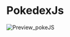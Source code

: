 # PokedexJs
![Preview_pokeJS](https://user-images.githubusercontent.com/82946371/119805097-3ae5f480-bee1-11eb-9b32-db7c99918eea.gif)
